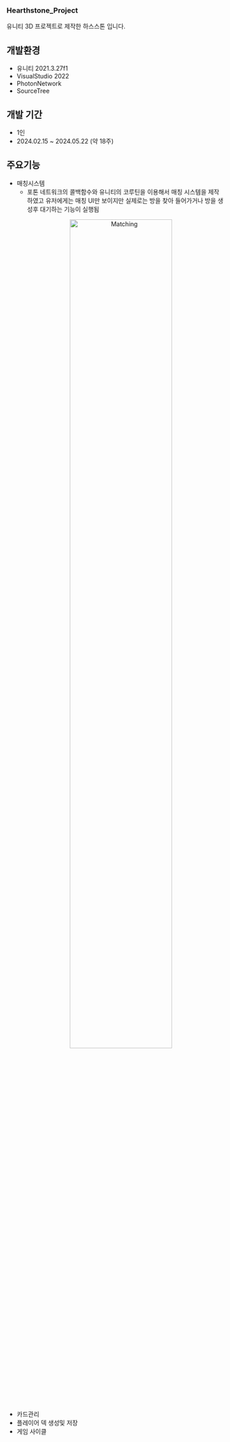 ### Hearthstone_Project
유니티 3D 프로젝트로 제작한 하스스톤 입니다.

## 개발환경
* 유니티 2021.3.27f1
* VisualStudio 2022
* PhotonNetwork
* SourceTree

## 개발 기간
* 1인
* 2024.02.15 ~ 2024.05.22 (약 18주)

## 주요기능
+ 매칭시스템
  + 포톤 네트워크의 콜백함수와 유니티의 코루틴을 이용해서 매칭 시스템을 제작하였고 유저에게는 매칭 UI만 보이지만 실제로는 방을 찾아 들어가거나 방을 생성후 대기하는 기능이 실행됨
  <p align="center">
  <img width = "70%" alt="Matching" src="https://github.com/user-attachments/assets/ec770264-1310-476e-8295-486e543eadcd">
  </p>
+ 카드관리
+ 플레이어 덱 생성및 저장
+ 게임 사이클

